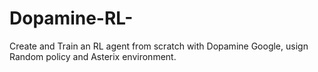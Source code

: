 # Dopamine-RL-
Create and Train an RL agent from scratch with Dopamine Google, usign Random policy and Asterix environment. 
